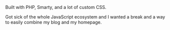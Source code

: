 Built with PHP, Smarty, and a lot of custom CSS.

Got sick of the whole JavaScript ecosystem and I wanted
a break and a way to easily combine my blog and my
homepage.